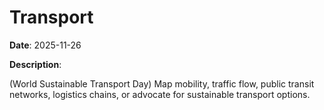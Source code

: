 # Transport

**Date**: 2025-11-26

**Description**:

(World Sustainable Transport Day) Map mobility, traffic flow, public transit networks, logistics chains, or advocate for sustainable transport options.
